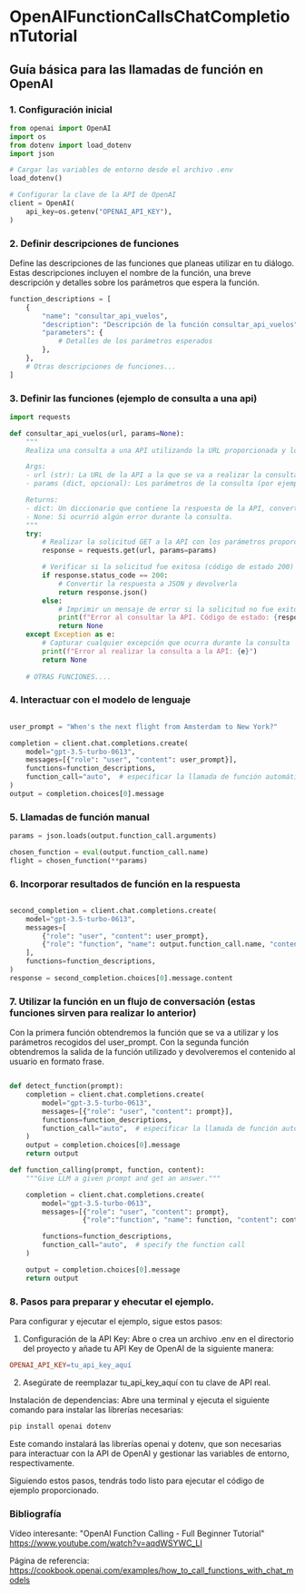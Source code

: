 # OpenAIFunctionCallsChatCompletionTutorial

## Guía básica para las llamadas de función en OpenAI

### 1. Configuración inicial

```python
from openai import OpenAI
import os
from dotenv import load_dotenv
import json

# Cargar las variables de entorno desde el archivo .env
load_dotenv()

# Configurar la clave de la API de OpenAI
client = OpenAI(
    api_key=os.getenv("OPENAI_API_KEY"),
)
```

### 2. Definir descripciones de funciones
Define las descripciones de las funciones que planeas utilizar en tu diálogo. Estas descripciones incluyen el nombre de la función, una breve descripción y detalles sobre los parámetros que espera la función.

```python
function_descriptions = [
    {
        "name": "consultar_api_vuelos",
        "description": "Descripción de la función consultar_api_vuelos",
        "parameters": {
            # Detalles de los parámetros esperados
        },
    },
    # Otras descripciones de funciones...
]
```

### 3. Definir las funciones (ejemplo de consulta a una api)
```python
import requests

def consultar_api_vuelos(url, params=None):
    """
    Realiza una consulta a una API utilizando la URL proporcionada y los parámetros (si los hay).

    Args:
    - url (str): La URL de la API a la que se va a realizar la consulta.
    - params (dict, opcional): Los parámetros de la consulta (por ejemplo, filtros o datos de búsqueda).

    Returns:
    - dict: Un diccionario que contiene la respuesta de la API, convertida a JSON.
    - None: Si ocurrió algún error durante la consulta.
    """
    try:
        # Realizar la solicitud GET a la API con los parámetros proporcionados
        response = requests.get(url, params=params)

        # Verificar si la solicitud fue exitosa (código de estado 200)
        if response.status_code == 200:
            # Convertir la respuesta a JSON y devolverla
            return response.json()
        else:
            # Imprimir un mensaje de error si la solicitud no fue exitosa
            print(f"Error al consultar la API. Código de estado: {response.status_code}")
            return None
    except Exception as e:
        # Capturar cualquier excepción que ocurra durante la consulta
        print(f"Error al realizar la consulta a la API: {e}")
        return None
    
    # OTRAS FUNCIONES....

```

 ### 4. Interactuar con el modelo de lenguaje
```python

user_prompt = "When's the next flight from Amsterdam to New York?"

completion = client.chat.completions.create(
    model="gpt-3.5-turbo-0613",
    messages=[{"role": "user", "content": user_prompt}],
    functions=function_descriptions,
    function_call="auto",  # especificar la llamada de función automática
)
output = completion.choices[0].message
```

### 5. Llamadas de función manual
```python
params = json.loads(output.function_call.arguments)

chosen_function = eval(output.function_call.name)
flight = chosen_function(**params)
```

### 6. Incorporar resultados de función en la respuesta
```python

second_completion = client.chat.completions.create(
    model="gpt-3.5-turbo-0613",
    messages=[
        {"role": "user", "content": user_prompt},
        {"role": "function", "name": output.function_call.name, "content": flight},
    ],
    functions=function_descriptions,
)
response = second_completion.choices[0].message.content
```


### 7. Utilizar la función en un flujo de conversación (estas funciones sirven para realizar lo anterior)
Con la primera función obtendremos la función que se va a utilizar y los parámetros recogidos del user_prompt. Con la segunda función obtendremos la salida de la función utilizado y devolveremos el contenido al usuario en formato frase.

```python

def detect_function(prompt):
    completion = client.chat.completions.create(
        model="gpt-3.5-turbo-0613",
        messages=[{"role": "user", "content": prompt}],
        functions=function_descriptions,
        function_call="auto",  # especificar la llamada de función automática
    )
    output = completion.choices[0].message
    return output

def function_calling(prompt, function, content):
    """Give LLM a given prompt and get an answer."""

    completion = client.chat.completions.create(
        model="gpt-3.5-turbo-0613",
        messages=[{"role": "user", "content": prompt},
                  {"role":"function", "name": function, "content": content}],

        functions=function_descriptions,
        function_call="auto",  # specify the function call
    )

    output = completion.choices[0].message
    return output

```


### 8. Pasos para preparar y ehecutar el ejemplo.

Para configurar y ejecutar el ejemplo, sigue estos pasos:

1. Configuración de la API Key:
Abre o crea un archivo .env en el directorio del proyecto y añade tu API Key de OpenAI de la siguiente manera:

```makefile
OPENAI_API_KEY=tu_api_key_aquí
```

2. Asegúrate de reemplazar tu_api_key_aquí con tu clave de API real.

Instalación de dependencias:
Abre una terminal y ejecuta el siguiente comando para instalar las librerías necesarias:

```bash
pip install openai dotenv
```

Este comando instalará las librerías openai y dotenv, que son necesarias para interactuar con la API de OpenAI y gestionar las variables de entorno, respectivamente.

Siguiendo estos pasos, tendrás todo listo para ejecutar el código de ejemplo proporcionado.


### Bibliografía
Vídeo interesante: "OpenAI Function Calling - Full Beginner Tutorial" https://www.youtube.com/watch?v=aqdWSYWC_LI

Página de referencia: https://cookbook.openai.com/examples/how_to_call_functions_with_chat_models
